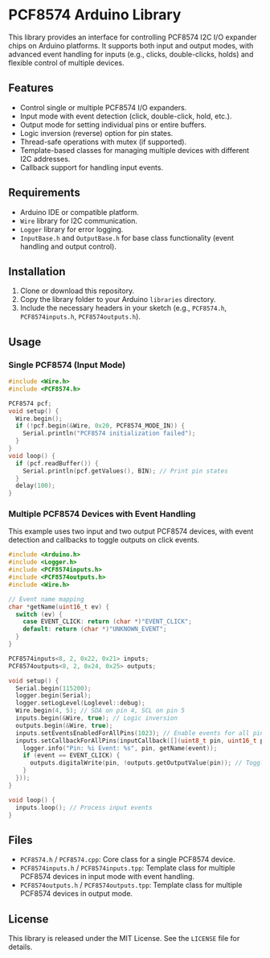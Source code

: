 # PCF8574 Arduino Library

This library provides an interface for controlling PCF8574 I2C I/O expander chips on Arduino platforms. It supports both input and output modes, with advanced event handling for inputs (e.g., clicks, double-clicks, holds) and flexible control of multiple devices.

## Features
- Control single or multiple PCF8574 I/O expanders.
- Input mode with event detection (click, double-click, hold, etc.).
- Output mode for setting individual pins or entire buffers.
- Logic inversion (reverse) option for pin states.
- Thread-safe operations with mutex (if supported).
- Template-based classes for managing multiple devices with different I2C addresses.
- Callback support for handling input events.

## Requirements
- Arduino IDE or compatible platform.
- `Wire` library for I2C communication.
- `Logger` library for error logging.
- `InputBase.h` and `OutputBase.h` for base class functionality (event handling and output control).

## Installation
1. Clone or download this repository.
2. Copy the library folder to your Arduino `libraries` directory.
3. Include the necessary headers in your sketch (e.g., `PCF8574.h`, `PCF8574inputs.h`, `PCF8574outputs.h`).

## Usage
### Single PCF8574 (Input Mode)
```cpp
#include <Wire.h>
#include <PCF8574.h>

PCF8574 pcf;
void setup() {
  Wire.begin();
  if (!pcf.begin(&Wire, 0x20, PCF8574_MODE_IN)) {
    Serial.println("PCF8574 initialization failed");
  }
}
void loop() {
  if (pcf.readBuffer()) {
    Serial.println(pcf.getValues(), BIN); // Print pin states
  }
  delay(100);
}
```

### Multiple PCF8574 Devices with Event Handling
This example uses two input and two output PCF8574 devices, with event detection and callbacks to toggle outputs on click events.
```cpp
#include <Arduino.h>
#include <Logger.h>
#include <PCF8574inputs.h>
#include <PCF8574outputs.h>
#include <Wire.h>

// Event name mapping
char *getName(uint16_t ev) {
  switch (ev) {
    case EVENT_CLICK: return (char *)"EVENT_CLICK";
    default: return (char *)"UNKNOWN_EVENT";
  }
}

PCF8574inputs<8, 2, 0x22, 0x21> inputs;
PCF8574outputs<8, 2, 0x24, 0x25> outputs;

void setup() {
  Serial.begin(115200);
  logger.begin(Serial);
  logger.setLogLevel(Loglevel::debug);
  Wire.begin(4, 5); // SDA on pin 4, SCL on pin 5
  inputs.begin(&Wire, true); // Logic inversion
  outputs.begin(&Wire, true);
  inputs.setEventsEnabledForAllPins(1023); // Enable events for all pins
  inputs.setCallbackForAllPins(inputCallback([](uint8_t pin, uint16_t pinType, uint16_t event, uint8_t holdCount) {
    logger.info("Pin: %i Event: %s", pin, getName(event));
    if (event == EVENT_CLICK) {
      outputs.digitalWrite(pin, !outputs.getOutputValue(pin)); // Toggle output
    }
  }));
}

void loop() {
  inputs.loop(); // Process input events
}
```

## Files
- `PCF8574.h` / `PCF8574.cpp`: Core class for a single PCF8574 device.
- `PCF8574inputs.h` / `PCF8574inputs.tpp`: Template class for multiple PCF8574 devices in input mode with event handling.
- `PCF8574outputs.h` / `PCF8574outputs.tpp`: Template class for multiple PCF8574 devices in output mode.

## License
This library is released under the MIT License. See the `LICENSE` file for details.